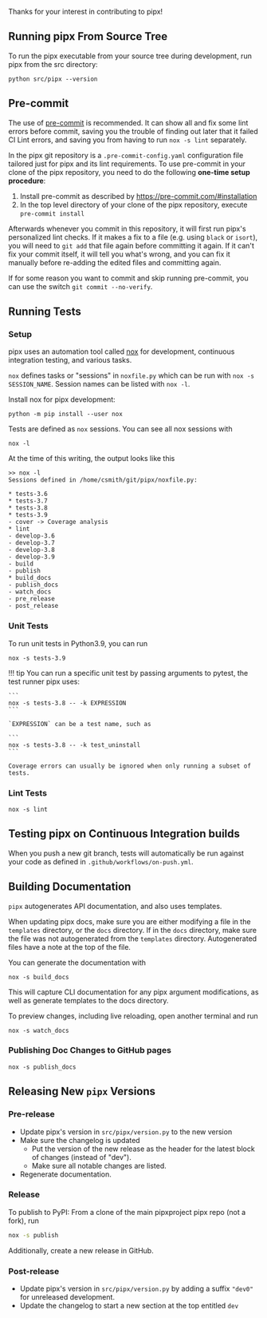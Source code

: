 Thanks for your interest in contributing to pipx!

## Running pipx From Source Tree
To run the pipx executable from your source tree during development, run pipx from the src directory:

```
python src/pipx --version
```

## Pre-commit
The use of [pre-commit](https://pre-commit.com/) is recommended.  It can show
all and fix some lint errors before commit, saving you the trouble of finding
out later that it failed CI Lint errors, and saving you from having to run `nox
-s lint` separately.

In the pipx git repository is a `.pre-commit-config.yaml` configuration file
tailored just for pipx and its lint requirements.  To use pre-commit in your
clone of the pipx repository, you need to do the following **one-time setup
procedure**:

1. Install pre-commit as described by https://pre-commit.com/#installation
2. In the top level directory of your clone of the pipx repository, execute `pre-commit install`

Afterwards whenever you commit in this repository, it will first run pipx's
personalized lint checks.  If it makes a fix to a file (e.g. using `black` or
`isort`), you will need to `git add` that file again before committing it
again.  If it can't fix your commit itself, it will tell you what's wrong, and
you can fix it manually before re-adding the edited files and committing again.

If for some reason you want to commit and skip running pre-commit, you can use
the switch `git commit --no-verify`.

## Running Tests

### Setup
pipx uses an automation tool called [nox](https://pypi.org/project/nox/) for development, continuous integration testing, and various tasks.

`nox` defines tasks or "sessions" in `noxfile.py` which can be run with `nox -s SESSION_NAME`. Session names can be listed with `nox -l`.

Install nox for pipx development:
```
python -m pip install --user nox
```

Tests are defined as `nox` sessions. You can see all nox sessions with
```
nox -l
```

At the time of this writing, the output looks like this
```
>> nox -l
Sessions defined in /home/csmith/git/pipx/noxfile.py:

* tests-3.6
* tests-3.7
* tests-3.8
* tests-3.9
- cover -> Coverage analysis
* lint
- develop-3.6
- develop-3.7
- develop-3.8
- develop-3.9
- build
- publish
* build_docs
- publish_docs
- watch_docs
- pre_release
- post_release
```

### Unit Tests
To run unit tests in Python3.9, you can run
```
nox -s tests-3.9
```

!!! tip
    You can run a specific unit test by passing arguments to pytest, the test runner pipx uses:

    ```
    nox -s tests-3.8 -- -k EXPRESSION
    ```

    `EXPRESSION` can be a test name, such as

    ```
    nox -s tests-3.8 -- -k test_uninstall
    ```

    Coverage errors can usually be ignored when only running a subset of tests.

### Lint Tests

```
nox -s lint
```

## Testing pipx on Continuous Integration builds
When you push a new git branch, tests will automatically be run against your code as defined in `.github/workflows/on-push.yml`.

## Building Documentation

`pipx` autogenerates API documentation, and also uses templates.

When updating pipx docs, make sure you are either modifying a file in the `templates` directory, or the `docs` directory. If in the `docs` directory, make sure the file was not autogenerated from the `templates` directory. Autogenerated files have a note at the top of the file.

You can generate the documentation with
```
nox -s build_docs
```

This will capture CLI documentation for any pipx argument modifications, as well as generate templates to the docs directory.

To preview changes, including live reloading, open another terminal and run
```
nox -s watch_docs
```

### Publishing Doc Changes to GitHub pages
```
nox -s publish_docs
```

## Releasing New `pipx` Versions
### Pre-release

* Update pipx's version in `src/pipx/version.py` to the new version
* Make sure the changelog is updated
    * Put the version of the new release as the header for the latest block of changes (instead of "dev").
    * Make sure all notable changes are listed.
* Regenerate documentation.

### Release
To publish to PyPI: From a clone of the main pipxproject pipx repo (not a fork), run
```bash
nox -s publish
```

Additionally, create a new release in GitHub.

### Post-release
* Update pipx's version in `src/pipx/version.py` by adding a suffix `"dev0"` for unreleased development.
* Update the changelog to start a new section at the top entitled `dev`
